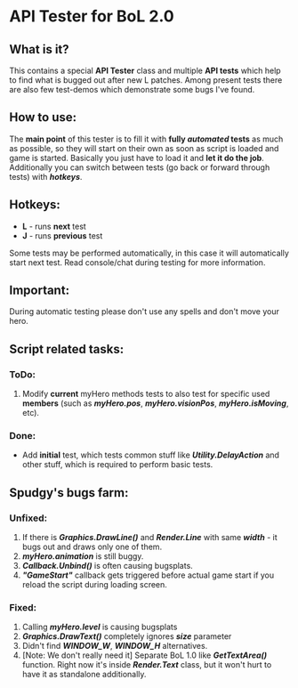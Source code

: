 # API Tester for BoL 2.0

## What is it?
This contains a special **API Tester** class and multiple **API tests** which help to find what is bugged out after new L patches.
Among present tests there are also few test-demos which demonstrate some bugs I've found.

## How to use:
The **main point** of this tester is to fill it with **fully _automated_ tests** as much as possible, so they will start on their own as soon as script is loaded and game is started.
Basically you just have to load it and **let it do the job**. Additionally you can switch between tests (go back or forward through tests) with **_hotkeys_**.

## Hotkeys:
- **L** - runs **next** test
- **J** - runs **previous** test

Some tests may be performed automatically, in this case it will automatically start next test. Read console/chat during testing for more information.

## Important:
During automatic testing please don't use any spells and don't move your hero.



## Script related tasks:
### ToDo:
1. Modify **current** myHero methods tests to also test for specific used **members** (such as **_myHero.pos_**, **_myHero.visionPos_**, **_myHero.isMoving_**, etc).
### Done:
* Add **initial** test, which tests common stuff like **_Utility.DelayAction_** and other stuff, which is required to perform basic tests.


## Spudgy's bugs farm:
### Unfixed:
1) If there is **_Graphics.DrawLine()_** and **_Render.Line_** with same **_width_** - it bugs out and draws only one of them.
2) **_myHero.animation_** is still buggy.
3) **_Callback.Unbind()_** is often causing bugsplats.
5) **_"GameStart"_** callback gets triggered before actual game start if you reload the script during loading screen.

### Fixed:
1) Calling **_myHero.level_** is causing bugsplats
2) **_Graphics.DrawText()_** completely ignores **_size_** parameter
3) Didn't find **_WINDOW_W_**, **_WINDOW_H_** alternatives.
4) [Note: We don't really need it] Separate BoL 1.0 like **_GetTextArea()_** function. Right now it's inside **_Render.Text_** class, but it won't hurt to have it as standalone additionally.